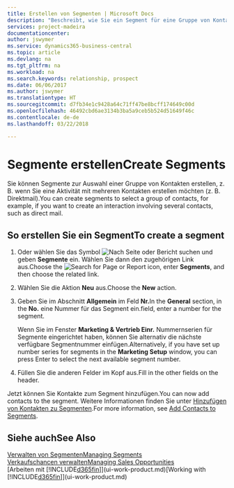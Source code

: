 ```yaml
---
title: Erstellen von Segmenten | Microsoft Docs
description: "Beschreibt, wie Sie ein Segment für eine Gruppe von Kontakten in Business Central erstellen, beispielsweise um mehrere Kontakte mit einer Direktsendung anzusprechen."
services: project-madeira
documentationcenter: 
author: jswymer
ms.service: dynamics365-business-central
ms.topic: article
ms.devlang: na
ms.tgt_pltfrm: na
ms.workload: na
ms.search.keywords: relationship, prospect
ms.date: 06/06/2017
ms.author: jswymer
ms.translationtype: HT
ms.sourcegitcommit: d7fb34e1c9428a64c71ff47be8bcff174649c00d
ms.openlocfilehash: 46492cbd6ae3134b3ba5a9ceb5b524d51649f46c
ms.contentlocale: de-de
ms.lasthandoff: 03/22/2018

---
```

# <a name="create-segments"></a><span data-ttu-id="2f16b-103">Segmente erstellen</span><span class="sxs-lookup"><span data-stu-id="2f16b-103">Create Segments</span></span>
<span data-ttu-id="2f16b-104">Sie können Segmente zur Auswahl einer Gruppe von Kontakten erstellen, z. B. wenn Sie eine Aktivität mit mehreren Kontakten erstellen möchten (z. B. Direktmail).</span><span class="sxs-lookup"><span data-stu-id="2f16b-104">You can create segments to select a group of contacts, for example, if you want to create an interaction involving several contacts, such as direct mail.</span></span>

## <a name="to-create-a-segment"></a><span data-ttu-id="2f16b-105">So erstellen Sie ein Segment</span><span class="sxs-lookup"><span data-stu-id="2f16b-105">To create a segment</span></span>
1. <span data-ttu-id="2f16b-106">Oder wählen Sie das Symbol ![Nach Seite oder Bericht suchen](media/ui-search/search_small.png "Nach Seite oder Bericht suchen") und geben **Segmente** ein. Wählen Sie dann den zugehörigen Link aus.</span><span class="sxs-lookup"><span data-stu-id="2f16b-106">Choose the ![Search for Page or Report](media/ui-search/search_small.png "Search for Page or Report icon") icon, enter **Segments**, and then choose the related link.</span></span>
2. <span data-ttu-id="2f16b-107">Wählen Sie die Aktion **Neu** aus.</span><span class="sxs-lookup"><span data-stu-id="2f16b-107">Choose the **New** action.</span></span>
3. <span data-ttu-id="2f16b-108">Geben Sie im Abschnitt **Allgemein** im Feld **Nr.**</span><span class="sxs-lookup"><span data-stu-id="2f16b-108">In the **General** section, in the **No.**</span></span> <span data-ttu-id="2f16b-109">eine Nummer für das Segment ein.</span><span class="sxs-lookup"><span data-stu-id="2f16b-109">field, enter a number for the segment.</span></span>

    <span data-ttu-id="2f16b-110">Wenn Sie im Fenster **Marketing & Vertrieb Einr.** Nummernserien für Segmente eingerichtet haben, können Sie alternativ die nächste verfügbare Segmentnummer einfügen.</span><span class="sxs-lookup"><span data-stu-id="2f16b-110">Alternatively, if you have set up number series for segments in the **Marketing Setup** window, you can press Enter to select the next available segment number.</span></span>
4. <span data-ttu-id="2f16b-111">Füllen Sie die anderen Felder im Kopf aus.</span><span class="sxs-lookup"><span data-stu-id="2f16b-111">Fill in the other fields on the header.</span></span>

<span data-ttu-id="2f16b-112">Jetzt können Sie Kontakte zum Segment hinzufügen.</span><span class="sxs-lookup"><span data-stu-id="2f16b-112">You can now add contacts to the segment.</span></span> <span data-ttu-id="2f16b-113">Weitere Informationen finden Sie unter [Hinzufügen von Kontakten zu Segmenten](marketing-add-contact-segment.md).</span><span class="sxs-lookup"><span data-stu-id="2f16b-113">For more information, see [Add Contacts to Segments](marketing-add-contact-segment.md).</span></span>

## <a name="see-also"></a><span data-ttu-id="2f16b-114">Siehe auch</span><span class="sxs-lookup"><span data-stu-id="2f16b-114">See Also</span></span>
[<span data-ttu-id="2f16b-115">Verwalten von Segmenten</span><span class="sxs-lookup"><span data-stu-id="2f16b-115">Managing Segments</span></span>](marketing-segments.md)  
[<span data-ttu-id="2f16b-116">Verkaufschancen verwalten</span><span class="sxs-lookup"><span data-stu-id="2f16b-116">Managing Sales Opportunities</span></span>](marketing-manage-sales-opportunities.md)  
<span data-ttu-id="2f16b-117">[Arbeiten mit [!INCLUDE[d365fin](includes/d365fin_md.md)]](ui-work-product.md)</span><span class="sxs-lookup"><span data-stu-id="2f16b-117">[Working with [!INCLUDE[d365fin](includes/d365fin_md.md)]](ui-work-product.md)</span></span>  


